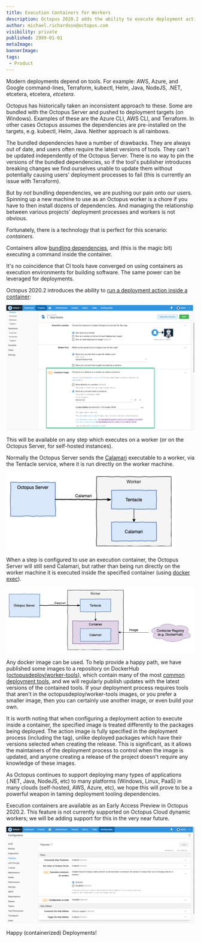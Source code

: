 ```yaml
---
title: Execution Containers for Workers 
description: Octopus 2020.2 adds the ability to execute deployment actions inside a container 
author: michael.richardson@octopus.com
visibility: private
published: 2999-01-01
metaImage: 
bannerImage: 
tags:
 - Product
---
```


Modern deployments depend on tools. For example: AWS, Azure, and Google command-lines, Terraform, kubectl, Helm, Java, NodeJS, .NET, etcetera, etcetera, _etcetera_.         

Octopus has historically taken an inconsistent approach to these. Some are bundled with the Octopus Server and pushed to deployment targets (on Windows). Examples of these are the Azure CLI, AWS CLI, and Terraform. In other cases Octopus assumes the dependencies are pre-installed on the targets, e.g. kubectl, Helm, Java. Neither approach is all rainbows.

The bundled dependencies have a number of drawbacks.  They are always out of date, and users often require the latest versions of tools. They can't be updated independently of the Octopus Server. There is no way to pin the versions of the bundled dependencies, so if the tool's publisher introduces breaking changes we find ourselves unable to update them without potentially causing users' deployment processes to fail (this is currently an issue with Terraform).   

But by _not_ bundling dependencies, we are pushing our pain onto our users. Spinning up a new machine to use as an Octopus worker is a chore if you have to then install dozens of dependencies. And managing the relationship between various projects' deployment processes and workers is not obvious.  

Fortunately, there is a technology that is perfect for this scenario: _containers_. 

Containers allow [bundling dependencies](https://twitter.com/b0rk/status/1237464479811633154), and (this is the magic bit) executing a command inside the container. 

It's no coincidence that CI tools have converged on using containers as execution environments for building software.  The same power can be leveraged for deployments. 

Octopus 2020.2 introduces the ability to [run a deployment action inside a container](https://octopus.com/docs/deployment-process/execution-containers-for-workers):

![Action Container Image User Interface](action-container-image-ui.png "width=500")

This will be available on any step which executes on a worker (or on the Octopus Server, for self-hosted instances).

Normally the Octopus Server sends the [Calamari](https://octopus.com/docs/octopus-rest-api/calamari) executable to a worker, via the Tentacle service, where it is run directly on the worker machine. 

![Worker Architecture without action containers](architecture-pre-action-containers.png "width=500")

When a step is configured to use an execution container, the Octopus Server will still send Calamari, but rather than being run directly on the worker machine it is executed inside the specified container (using [docker exec](https://docs.docker.com/engine/reference/commandline/exec/)).   

![Worker Architecture with action containers](architecture-post-action-containers.png "width=500")


Any docker image can be used. To help provide a happy path, we have published some images to a repository on DockerHub ([octopusdeploy/worker-tools](https://hub.docker.com/r/octopusdeploy/worker-tools)), which contain many of the most [common deployment tools](https://github.com/OctopusDeploy/WorkerTools/blob/master/ubuntu.18.04/Dockerfile), and we will regularly publish updates with the latest versions of the contained tools. If your deployment process requires tools that aren't in the octopusdeploy/worker-tools images, or you prefer a smaller image, then you can certainly use another image, or even build your own.

It is worth noting that when configuring a deployment action to execute inside a container, the specified image is treated differently to the packages being deployed.  The action image is fully specified in the deployment process (including the tag), unlike deployed packages which have their versions selected when creating the release.  This is significant, as it allows the maintainers of the deployment process to control when the image is updated, and anyone creating a release of the project doesn't require any knowledge of these images.

As Octopus continues to support deploying many types of applications (.NET, Java, NodeJS, etc) to many platforms (Windows, Linux, PaaS) in many clouds (self-hosted, AWS, Azure, etc), we hope this will prove to be a powerful weapon in taming deployment tooling dependencies.

Execution containers are available as an Early Access Preview in Octopus 2020.2.  This feature is not currently supported on Octopus Cloud dynamic workers; we will be adding support for this in the very near future. 

![Action Container Feature Flag](feature-flag.png "width=500")

Happy (containerized) Deployments!